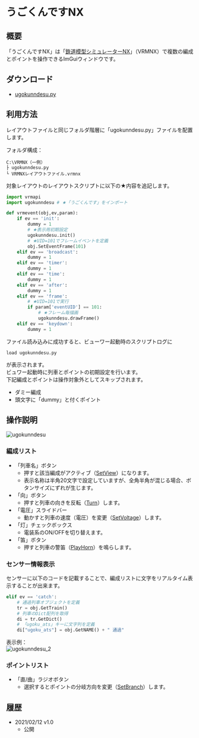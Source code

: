 # うごくんですNX

## 概要
「うごくんですNX」は「[鉄道模型シミュレーターNX](http://www.imagic.co.jp/hobby/products/vrmnx/ "鉄道模型シミュレーターNX")」（VRMNX）で複数の編成とポイントを操作できるImGuiウィンドウです。  

## ダウンロード
- [ugokunndesu.py](https://raw.githubusercontent.com/CaldiaNX/vrmnx-ugokunndesu/main/ugokunndesu.py)

## 利用方法
レイアウトファイルと同じフォルダ階層に「ugokunndesu.py」ファイルを配置します。  

フォルダ構成：
```
C:\VRMNX（一例）
├ ugokunndesu.py
└ VRMNXレイアウトファイル.vrmnx
```

対象レイアウトのレイアウトスクリプトに以下の★内容を追記します。  

```py
import vrmapi
import ugokunndesu # ★「うごくんです」をインポート

def vrmevent(obj,ev,param):
    if ev == 'init':
        dummy = 1
        # ★表示用初期設定
        ugokunndesu.init()
        # ★UID=101でフレームイベントを定義
        obj.SetEventFrame(101)
    elif ev == 'broadcast':
        dummy = 1
    elif ev == 'timer':
        dummy = 1
    elif ev == 'time':
        dummy = 1
    elif ev == 'after':
        dummy = 1
    elif ev == 'frame':
        # ★UID=101で実行
        if param['eventUID'] == 101:
            # ★フレーム毎描画
            ugokunndesu.drawFrame()
    elif ev == 'keydown':
        dummy = 1
```

ファイル読み込みに成功すると、ビューワー起動時のスクリプトログに

```
load ugokunndesu.py
```

が表示されます。   
ビュワー起動時に列車とポイントの初期設定を行います。  
下記編成とポイントは操作対象外としてスキップされます。

- ダミー編成
- 頭文字に「dummy」と付くポイント

## 操作説明

![ugokunndesu](https://user-images.githubusercontent.com/66538961/107662867-110c1780-6cce-11eb-8340-45b4c4fadf5a.png)

### 編成リスト
- 「列車名」ボタン
  - 押すと該当編成がアクティブ（[SetView](https://vrmcloud.net/nx/script/script/train/SetView.html)）になります。
  - 表示名称は半角20文字で設定していますが、全角半角が混じる場合、ボタンサイズにずれが生じます。
- 「向」ボタン
  - 押すと列車の向きを反転（[Turn](https://vrmcloud.net/nx/script/script/train/Turn.html)）します。
- 「電圧」スライドバー
  - 動かすと列車の速度（電圧）を変更（[SetVoltage](https://vrmcloud.net/nx/script/script/train/SetVoltage.html)）します。
- 「灯」チェックボックス
  - 電装系のON/OFFを切り替えます。
- 「笛」ボタン
  - 押すと列車の警笛（[PlayHorn](https://vrmcloud.net/nx/script/script/train/PlayHorn.html)）を鳴らします。

### センサー情報表示
センサーに以下のコードを記載することで、編成リストに文字をリアルタイム表示することが出来ます。

```py
elif ev == 'catch':
    # 通過列車オブジェクトを定義
    tr = obj.GetTrain()
    # 列車のDict配列を取得
    di = tr.GetDict()
    # 「ugoku_ats」キーに文字列を定義
    di["ugoku_ats"] = obj.GetNAME() + " 通過"
```

表示例：  
![ugokunndesu_2](https://user-images.githubusercontent.com/66538961/107666651-166b6100-6cd2-11eb-90f5-d53106108c69.png)

### ポイントリスト
- 「直/曲」ラジオボタン
  - 選択するとポイントの分岐方向を変更（[SetBranch](https://vrmcloud.net/nx/script/script/point/SetBranch.html)）します。

## 履歴
- 2021/02/12 v1.0
  - 公開
